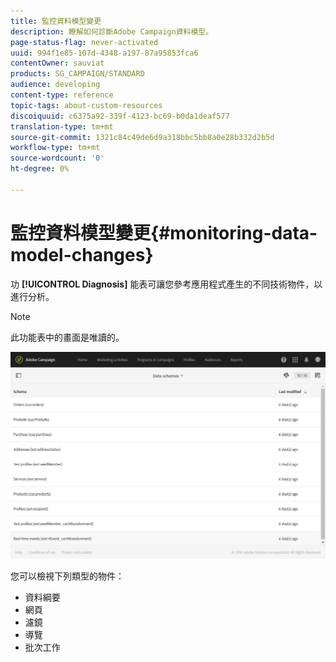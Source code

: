 ```yaml
---
title: 監控資料模型變更
description: 瞭解如何診斷Adobe Campaign資料模型。
page-status-flag: never-activated
uuid: 994f1e85-107d-4348-a197-87a95853fca6
contentOwner: sauviat
products: SG_CAMPAIGN/STANDARD
audience: developing
content-type: reference
topic-tags: about-custom-resources
discoiquuid: c6375a92-339f-4123-bc69-b0da1deaf577
translation-type: tm+mt
source-git-commit: 1321c84c49de6d9a318bbc5bb8a0e28b332d2b5d
workflow-type: tm+mt
source-wordcount: '0'
ht-degree: 0%

---
```



# 監控資料模型變更{#monitoring-data-model-changes}

功 **[!UICONTROL Diagnosis]** 能表可讓您參考應用程式產生的不同技術物件，以進行分析。

>[!NOTE]
>
>此功能表中的畫面是唯讀的。

![](assets/diagnostic.png)

您可以檢視下列類型的物件：

* 資料綱要
* 網頁
* 濾鏡
* 導覽
* 批次工作

